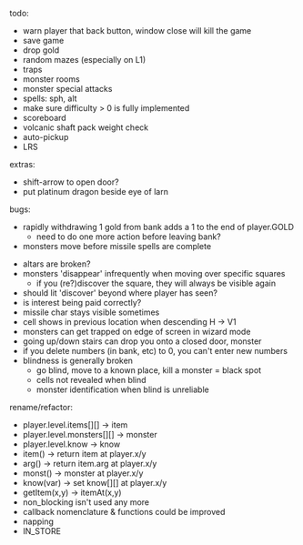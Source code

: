 todo:
- warn player that back button, window close will kill the game
- save game
- drop gold
- random mazes (especially on L1)
- traps
- monster rooms
- monster special attacks
- spells: sph, alt
- make sure difficulty > 0 is fully implemented
- scoreboard
- volcanic shaft pack weight check
- auto-pickup
- LRS

extras:
- shift-arrow to open door?
- put platinum dragon beside eye of larn

bugs:
* rapidly withdrawing 1 gold from bank adds a 1 to the end of player.GOLD
  - need to do one more action before leaving bank?
* monsters move before missile spells are complete
- altars are broken?
- monsters 'disappear' infrequently when moving over specific squares
  - if you (re?)discover the square, they will always be visible again
- should lit 'discover' beyond where player has seen?
- is interest being paid correctly?
- missile char stays visible sometimes
- cell shows in previous location when descending H -> V1
- monsters can get trapped on edge of screen in wizard mode
- going up/down stairs can drop you onto a closed door, monster
- if you delete numbers (in bank, etc) to 0, you can't enter new numbers
- blindness is generally broken
  - go blind, move to a known place, kill a monster = black spot
  - cells not revealed when blind
  - monster identification when blind is unreliable

rename/refactor:
- player.level.items[][] -> item
- player.level.monsters[][] -> monster
- player.level.know -> know
- item() -> return item at player.x/y
- arg() -> return item.arg at player.x/y
- monst() -> monster at player.x/y
- know(var) -> set know[][] at player.x/y
- getItem(x,y) -> itemAt(x,y)
- non_blocking isn't used any more
- callback nomenclature & functions could be improved
- napping
- IN_STORE
